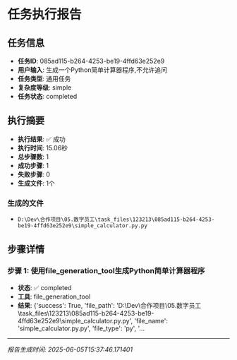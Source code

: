# 任务执行报告

## 任务信息
- **任务ID**: 085ad115-b264-4253-be19-4ffd63e252e9
- **用户输入**: 生成一个Python简单计算器程序,不允许追问
- **任务类型**: 通用任务
- **复杂度等级**: simple
- **任务状态**: completed

## 执行摘要
- **执行结果**: ✅ 成功
- **执行时间**: 15.06秒
- **总步骤数**: 1
- **成功步骤**: 1
- **失败步骤**: 0
- **生成文件**: 1个

### 生成的文件
- `D:\Dev\合作项目\05.数字员工\task_files\123213\085ad115-b264-4253-be19-4ffd63e252e9\simple_calculator.py.py`

## 步骤详情

### 步骤 1: 使用file_generation_tool生成Python简单计算器程序
- **状态**: ✅ completed
- **工具**: file_generation_tool
- **结果**: {'success': True, 'file_path': 'D:\\Dev\\合作项目\\05.数字员工\\task_files\\123213\\085ad115-b264-4253-be19-4ffd63e252e9\\simple_calculator.py.py', 'file_name': 'simple_calculator.py.py', 'file_type': 'py', '...

---
*报告生成时间: 2025-06-05T15:37:46.171401*
